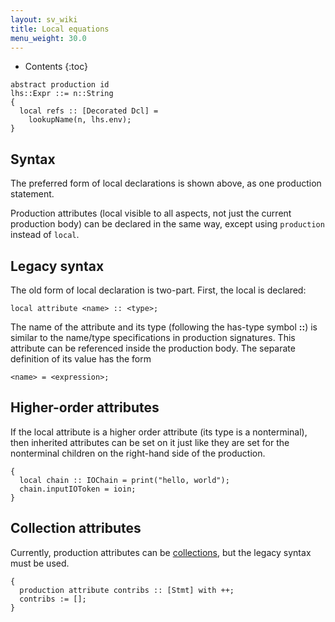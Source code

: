 ```yaml
---
layout: sv_wiki
title: Local equations
menu_weight: 30.0
---
```


* Contents
{:toc}

```
abstract production id
lhs::Expr ::= n::String
{
  local refs :: [Decorated Dcl] =
    lookupName(n, lhs.env);
}
```

## Syntax

The preferred form of local declarations is shown above, as one production statement.

Production attributes (local visible to all aspects, not just the current production body) can be declared in the same way, except using `production` instead of `local`.

## Legacy syntax

The old form of local declaration is two-part. First, the local is declared:
```
local attribute <name> :: <type>;
```
The name of the attribute and its type (following the has-type symbol
**::**) is similar to the name/type specifications in production
signatures. This attribute can be referenced inside the production body. The
separate definition of its value has the form
```
<name> = <expression>;
```

## Higher-order attributes

If the local attribute is a higher order attribute (its type is a
nonterminal), then inherited attributes can be set on it just like
they are set for the nonterminal children on the right-hand side of
the production.

```
{
  local chain :: IOChain = print("hello, world");
  chain.inputIOToken = ioin;
}
```

## Collection attributes

Currently, production attributes can be [collections](/silver/concepts/collections/), but the legacy syntax must be used.

```
{
  production attribute contribs :: [Stmt] with ++;
  contribs := [];
}
```
